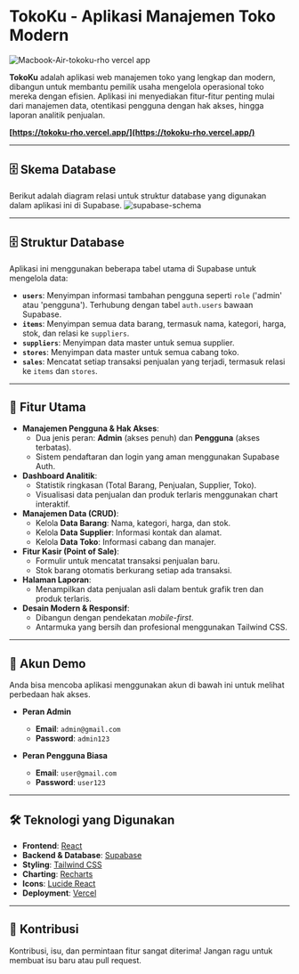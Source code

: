 # TokoKu - Aplikasi Manajemen Toko Modern

![Macbook-Air-tokoku-rho vercel app](https://github.com/user-attachments/assets/f471c85b-1e04-4da2-af72-dc1a60b333e4)

**TokoKu** adalah aplikasi web manajemen toko yang lengkap dan modern, dibangun untuk membantu pemilik usaha mengelola operasional toko mereka dengan efisien. Aplikasi ini menyediakan fitur-fitur penting mulai dari manajemen data, otentikasi pengguna dengan hak akses, hingga laporan analitik penjualan.


**[https://tokoku-rho.vercel.app/](https://tokoku-rho.vercel.app/)** 

---

## 🗄️ Skema Database

Berikut adalah diagram relasi untuk struktur database yang digunakan dalam aplikasi ini di Supabase.
![supabase-schema](https://github.com/user-attachments/assets/7e01470d-07aa-4452-8f93-f10771f3953c)

---

## 🗄️ Struktur Database

Aplikasi ini menggunakan beberapa tabel utama di Supabase untuk mengelola data:

-   **`users`**: Menyimpan informasi tambahan pengguna seperti `role` ('admin' atau 'pengguna'). Terhubung dengan tabel `auth.users` bawaan Supabase.
-   **`items`**: Menyimpan semua data barang, termasuk nama, kategori, harga, stok, dan relasi ke `suppliers`.
-   **`suppliers`**: Menyimpan data master untuk semua supplier.
-   **`stores`**: Menyimpan data master untuk semua cabang toko.
-   **`sales`**: Mencatat setiap transaksi penjualan yang terjadi, termasuk relasi ke `items` dan `stores`.

---

## 🚀 Fitur Utama

-   **Manajemen Pengguna & Hak Akses**:
    -   Dua jenis peran: **Admin** (akses penuh) dan **Pengguna** (akses terbatas).
    -   Sistem pendaftaran dan login yang aman menggunakan Supabase Auth.
-   **Dashboard Analitik**:
    -   Statistik ringkasan (Total Barang, Penjualan, Supplier, Toko).
    -   Visualisasi data penjualan dan produk terlaris menggunakan chart interaktif.
-   **Manajemen Data (CRUD)**:
    -   Kelola **Data Barang**: Nama, kategori, harga, dan stok.
    -   Kelola **Data Supplier**: Informasi kontak dan alamat.
    -   Kelola **Data Toko**: Informasi cabang dan manajer.
-   **Fitur Kasir (Point of Sale)**:
    -   Formulir untuk mencatat transaksi penjualan baru.
    -   Stok barang otomatis berkurang setiap ada transaksi.
-   **Halaman Laporan**:
    -   Menampilkan data penjualan asli dalam bentuk grafik tren dan produk terlaris.
-   **Desain Modern & Responsif**:
    -   Dibangun dengan pendekatan *mobile-first*.
    -   Antarmuka yang bersih dan profesional menggunakan Tailwind CSS.

---

## 🔑 Akun Demo

Anda bisa mencoba aplikasi menggunakan akun di bawah ini untuk melihat perbedaan hak akses.

-   **Peran Admin**
    -   **Email**: `admin@gmail.com`
    -   **Password**: `admin123`

-   **Peran Pengguna Biasa**
    -   **Email**: `user@gmail.com`
    -   **Password**: `user123`

---

## 🛠️ Teknologi yang Digunakan

-   **Frontend**: [React](https://reactjs.org/)
-   **Backend & Database**: [Supabase](https://supabase.io/)
-   **Styling**: [Tailwind CSS](https://tailwindcss.com/)
-   **Charting**: [Recharts](https://recharts.org/)
-   **Icons**: [Lucide React](https://lucide.dev/)
-   **Deployment**: [Vercel](https://vercel.com/)

---

## 🤝 Kontribusi

Kontribusi, isu, dan permintaan fitur sangat diterima! Jangan ragu untuk membuat isu baru atau pull request.


